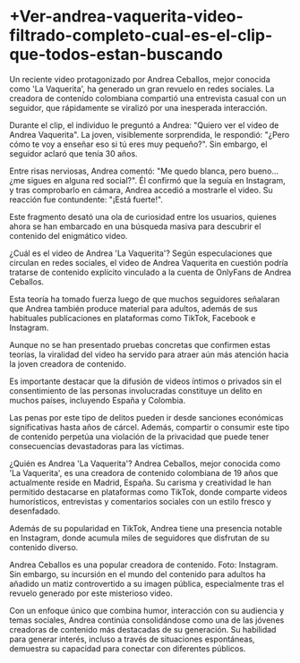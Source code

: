 # +Ver-andrea-vaquerita-video-filtrado-completo-cual-es-el-clip-que-todos-estan-buscando

Un reciente video protagonizado por Andrea Ceballos, mejor conocida como 'La Vaquerita', ha generado un gran revuelo en redes sociales. La creadora de contenido colombiana compartió una entrevista casual con un seguidor, que rápidamente se viralizó por una inesperada interacción.

Durante el clip, el individuo le preguntó a Andrea: "Quiero ver el video de Andrea Vaquerita". La joven, visiblemente sorprendida, le respondió: "¿Pero cómo te voy a enseñar eso si tú eres muy pequeño?". Sin embargo, el seguidor aclaró que tenía 30 años.

Entre risas nerviosas, Andrea comentó: "Me quedo blanca, pero bueno… ¿me sigues en alguna red social?". Él confirmó que la seguía en Instagram, y tras comprobarlo en cámara, Andrea accedió a mostrarle el video. Su reacción fue contundente: "¡Está fuerte!".


Este fragmento desató una ola de curiosidad entre los usuarios, quienes ahora se han embarcado en una búsqueda masiva para descubrir el contenido del enigmático video.

¿Cuál es el video de Andrea 'La Vaquerita'?
Según especulaciones que circulan en redes sociales, el video de Andrea Vaquerita en cuestión podría tratarse de contenido explícito vinculado a la cuenta de OnlyFans de Andrea Ceballos.

Esta teoría ha tomado fuerza luego de que muchos seguidores señalaran que Andrea también produce material para adultos, además de sus habituales publicaciones en plataformas como TikTok, Facebook e Instagram.


Aunque no se han presentado pruebas concretas que confirmen estas teorías, la viralidad del video ha servido para atraer aún más atención hacia la joven creadora de contenido.

Es importante destacar que la difusión de videos íntimos o privados sin el consentimiento de las personas involucradas constituye un delito en muchos países, incluyendo España y Colombia.

Las penas por este tipo de delitos pueden ir desde sanciones económicas significativas hasta años de cárcel. Además, compartir o consumir este tipo de contenido perpetúa una violación de la privacidad que puede tener consecuencias devastadoras para las víctimas.

¿Quién es Andrea 'La Vaquerita'?
Andrea Ceballos, mejor conocida como 'La Vaquerita', es una creadora de contenido colombiana de 19 años que actualmente reside en Madrid, España. Su carisma y creatividad le han permitido destacarse en plataformas como TikTok, donde comparte videos humorísticos, entrevistas y comentarios sociales con un estilo fresco y desenfadado.

Además de su popularidad en TikTok, Andrea tiene una presencia notable en Instagram, donde acumula miles de seguidores que disfrutan de su contenido diverso.

Andrea Ceballos es una popular creadora de contenido. Foto: Instagram.
Sin embargo, su incursión en el mundo del contenido para adultos ha añadido un matiz controvertido a su imagen pública, especialmente tras el revuelo generado por este misterioso video.

Con un enfoque único que combina humor, interacción con su audiencia y temas sociales, Andrea continúa consolidándose como una de las jóvenes creadoras de contenido más destacadas de su generación. Su habilidad para generar interés, incluso a través de situaciones espontáneas, demuestra su capacidad para conectar con diferentes públicos.
